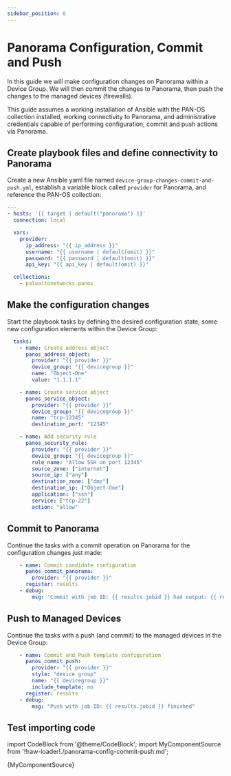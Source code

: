 ```yaml
---
sidebar_position: 0
---
```


# Panorama Configuration, Commit and Push

In this guide we will make configuration changes on Panorama within a Device Group. We will then commit the changes to Panorama, then push the changes to the managed devices (firewalls).

This guide assumes a working installation of Ansible with the PAN-OS collection installed, working connectivity to Panorama, and administrative credentials capable of performing configuration, commit and push actions via Panorama.

## Create playbook files and define connectivity to Panorama

Create a new Ansible yaml file named `device-group-changes-commit-and-push.yml`, establish a variable block called `provider` for Panorama, and reference the PAN-OS collection:

```yaml
---
- hosts: '{{ target | default("panorama") }}'
  connection: local

  vars:
    provider:
      ip_address: "{{ ip_address }}"
      username: "{{ username | default(omit) }}"
      password: "{{ password | default(omit) }}"
      api_key: "{{ api_key | default(omit) }}"

  collections:
    - paloaltonetworks.panos
```

## Make the configuration changes

Start the playbook tasks by defining the desired configuration state, some new configuration elements within the Device Group:

```yaml
  tasks:
    - name: Create address object
      panos_address_object:
        provider: "{{ provider }}"
        device_group: "{{ devicegroup }}"
        name: "Object-One"
        value: "1.1.1.1"

    - name: Create service object
      panos_service_object:
        provider: "{{ provider }}"
        device_group: "{{ devicegroup }}"
        name: "tcp-12345"
        destination_port: "12345"

    - name: Add security rule
      panos_security_rule:
        provider: "{{ provider }}"
        device_group: "{{ devicegroup }}"
        rule_name: "Allow SSH on port 12345"
        source_zone: ["internet"]
        source_ip: ["any"]
        destination_zone: ["dmz"]
        destination_ip: ["Object-One"]
        application: ["ssh"]
        service: ["tcp-22"]
        action: "allow"
```

## Commit to Panorama

Continue the tasks with a commit operation on Panorama for the configuration changes just made:

```yaml
    - name: Commit candidate configuration
      panos_commit_panorama:
        provider: "{{ provider }}"
      register: results
    - debug:
        msg: "Commit with job ID: {{ results.jobid }} had output: {{ results.details }}"
```

## Push to Managed Devices

Continue the tasks with a push (and commit) to the managed devices in the Device Group:

```yaml
    - name: Commit and Push template configuration
      panos_commit_push:
        provider: "{{ provider }}"
        style: "device group"
        name: "{{ devicegroup }}"
        include_template: no
      register: results
    - debug:
        msg: "Push with job ID: {{ results.jobid }} finished"
```

## Test importing code

import CodeBlock from '@theme/CodeBlock';
import MyComponentSource from '!!raw-loader!./panorama-config-commit-push.md';

<CodeBlock language="jsx">{MyComponentSource}</CodeBlock>
